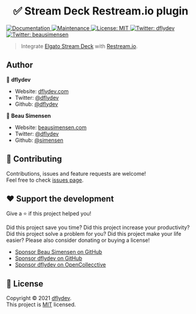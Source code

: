 <h1 align="center">✅ Stream Deck Restream.io plugin</h1>
<p>
  <a href="https://github.com/dflydev/streamdeck-restreamio#readme" target="_blank">
    <img alt="Documentation" src="https://img.shields.io/badge/documentation-yes-brightgreen.svg" />
  </a>
  <a href="https://github.com/dflydev/streamdeck-restreamio/graphs/commit-activity" target="_blank">
    <img alt="Maintenance" src="https://img.shields.io/badge/Maintained%3F-yes-green.svg" />
  </a>
  <a href="https://github.com/dflydev/streamdeck-restreamio/blob/master/LICENSE" target="_blank">
    <img alt="License: MIT" src="https://img.shields.io/github/license/dflydev/streamdeck-restreamio" />
  </a>
  <a href="https://twitter.com/dflydev" target="_blank">
    <img alt="Twitter: dflydev" src="https://img.shields.io/twitter/follow/dflydev.svg?style=social" />
  </a>
  <a href="https://twitter.com/beausimensen" target="_blank">
    <img alt="Twitter: beausimensen" src="https://img.shields.io/twitter/follow/beausimensen.svg?style=social" />
  </a>
</p>

> Integrate [Elgato Stream Deck](https://www.elgato.com/en/gaming/stream-deck) with [Restream.io](https://restream.io).

## Author

👥 **dflydev**

* Website: [dflydev.com](https://dflydev.com?utm_source=streamdeck-restreamio&utm_medium=readme-author)
* Twitter: [@dflydev](https://twitter.com/dflydev)
* Github: [@dflydev](https://github.com/dflydev)

👤 **Beau Simensen**

* Website: [beausimensen.com](https://beausimensen.com?utm_source=streamdeck-restreamio&utm_medium=readme-author)
* Twitter: [@dflydev](https://twitter.com/beausimensen)
* Github: [@simensen](https://github.com/simensen)

## 🤝 Contributing

Contributions, issues and feature requests are welcome!<br />Feel free to check [issues page](https://github.com/dflydev/streamdeck-restreamio/issues).


## ❤️ Support the development

Give a ⭐️ if this project helped you!

Did this project save you time? Did this project increase your productivity? Did this project solve a problem for you? Did this project make your life easier? Please also consider donating or buying a license!

* [Sponsor Beau Simensen on GitHub](https://github.com/sponsors/simensen)
* [Sponsor dflydev on GitHub](https://github.com/sponsors/dflydev)
* [Sponsor dflydev on OpenCollecctive](https://opencollective.com/dflydev)


## 📝 License

Copyright © 2021 [dflydev](https://github.com/dflydev).<br />
This project is [MIT](https://github.com/dflydev/streamdeck-restreamio/blob/master/LICENSE) licensed.
